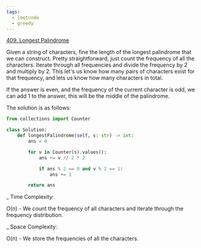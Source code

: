 ```yaml
---
tags:
  - leetcode
  - greedy
---
```


<a href="https://leetcode.com/problems/longest-palindrome/">409. Longest
Palindrome</a>

Given a string of characters, fine the length of the longest palindrome that we
can construct. Pretty straightforward, just count the frequency of all the
characters. Iterate through all frequencies and divide the frequency by 2 and
multiply by 2. This let's us know how many pairs of characters exist for that
frequency, and lets us know how many characters in total.

If the answer is even, and the frequency of the current character is odd, we can
add 1 to the answer, this will be the middle of the palindrome.

The solution is as follows:

```python
from collections import Counter

class Solution:
    def longestPalindrome(self, s: str) -> int:
        ans = 0

        for v in Counter(s).values():
            ans += v // 2 * 2

            if ans % 2 == 0 and v % 2 == 1:
                ans += 1

        return ans
```

\_ Time Complexity:

O(n) - We count the frequency of all characters and iterate through the
frequency distribution.

\_ Space Complexity:

O(n) - We store the frequencies of all the characters.
